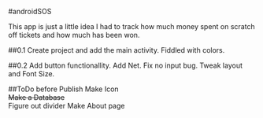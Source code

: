 #androidSOS


This app is just a little idea I had to track how much money spent on scratch off tickets and how much has been won.

##0.1
Create project and add the main activity. Fiddled with colors.

##0.2
Add button functionallity. Add Net. Fix no input bug. Tweak layout and Font Size.

##ToDo before Publish
Make Icon  
~~Make a Database~~  
Figure out divider 
Make About page 
